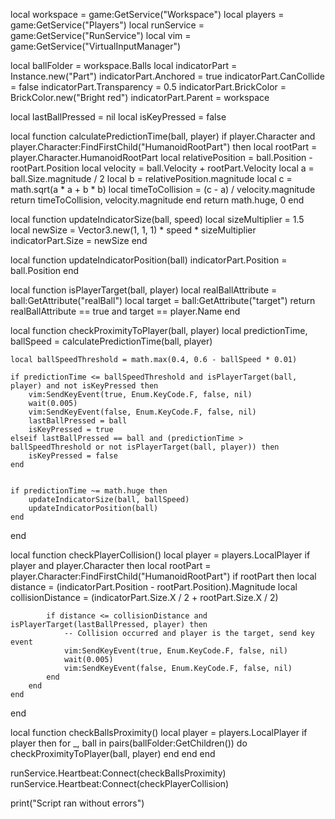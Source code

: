 local workspace = game:GetService("Workspace")
local players = game:GetService("Players")
local runService = game:GetService("RunService")
local vim = game:GetService("VirtualInputManager")

local ballFolder = workspace.Balls
local indicatorPart = Instance.new("Part")
indicatorPart.Anchored = true
indicatorPart.CanCollide = false
indicatorPart.Transparency = 0.5
indicatorPart.BrickColor = BrickColor.new("Bright red")
indicatorPart.Parent = workspace

local lastBallPressed = nil
local isKeyPressed = false

local function calculatePredictionTime(ball, player)
    if player.Character and player.Character:FindFirstChild("HumanoidRootPart") then
        local rootPart = player.Character.HumanoidRootPart
        local relativePosition = ball.Position - rootPart.Position
        local velocity = ball.Velocity + rootPart.Velocity 
        local a = ball.Size.magnitude / 2
        local b = relativePosition.magnitude
        local c = math.sqrt(a * a + b * b)
        local timeToCollision = (c - a) / velocity.magnitude
        return timeToCollision, velocity.magnitude
    end
    return math.huge, 0
end

local function updateIndicatorSize(ball, speed)
    local sizeMultiplier = 1.5 
    local newSize = Vector3.new(1, 1, 1) * speed * sizeMultiplier
    indicatorPart.Size = newSize
end

local function updateIndicatorPosition(ball)
    indicatorPart.Position = ball.Position
end

local function isPlayerTarget(ball, player)
    local realBallAttribute = ball:GetAttribute("realBall")
    local target = ball:GetAttribute("target")
    return realBallAttribute == true and target == player.Name
end

local function checkProximityToPlayer(ball, player)
    local predictionTime, ballSpeed = calculatePredictionTime(ball, player)
    
    local ballSpeedThreshold = math.max(0.4, 0.6 - ballSpeed * 0.01)

    if predictionTime <= ballSpeedThreshold and isPlayerTarget(ball, player) and not isKeyPressed then
        vim:SendKeyEvent(true, Enum.KeyCode.F, false, nil)
        wait(0.005)
        vim:SendKeyEvent(false, Enum.KeyCode.F, false, nil)
        lastBallPressed = ball
        isKeyPressed = true
    elseif lastBallPressed == ball and (predictionTime > ballSpeedThreshold or not isPlayerTarget(ball, player)) then
        isKeyPressed = false
    end

  
    if predictionTime ~= math.huge then
        updateIndicatorSize(ball, ballSpeed)
        updateIndicatorPosition(ball)
    end
end

local function checkPlayerCollision()
    local player = players.LocalPlayer
    if player and player.Character then
        local rootPart = player.Character:FindFirstChild("HumanoidRootPart")
        if rootPart then
            local distance = (indicatorPart.Position - rootPart.Position).Magnitude
            local collisionDistance = (indicatorPart.Size.X / 2 + rootPart.Size.X / 2)
            
            if distance <= collisionDistance and isPlayerTarget(lastBallPressed, player) then
                -- Collision occurred and player is the target, send key event
                vim:SendKeyEvent(true, Enum.KeyCode.F, false, nil)
                wait(0.005)
                vim:SendKeyEvent(false, Enum.KeyCode.F, false, nil)
            end
        end
    end
end

local function checkBallsProximity()
    local player = players.LocalPlayer
    if player then
        for _, ball in pairs(ballFolder:GetChildren()) do
            checkProximityToPlayer(ball, player)
        end
    end
end

runService.Heartbeat:Connect(checkBallsProximity)
runService.Heartbeat:Connect(checkPlayerCollision)

print("Script ran without errors")

